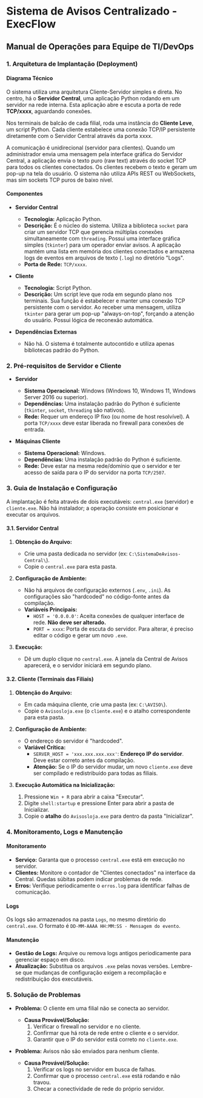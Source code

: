# Sistema de Avisos Centralizado - ExecFlow

## Manual de Operações para Equipe de TI/DevOps

### 1. Arquitetura de Implantação (Deployment)

#### Diagrama Técnico

O sistema utiliza uma arquitetura Cliente-Servidor simples e direta. No centro, há o **Servidor Central**, uma aplicação Python rodando em um servidor na rede interna. Esta aplicação abre e escuta a porta de rede **TCP/xxxx**, aguardando conexões.

Nos terminais de balcão de cada filial, roda uma instância do **Cliente Leve**, um script Python. Cada cliente estabelece uma conexão TCP/IP persistente diretamente com o Servidor Central através da porta xxxx.

A comunicação é unidirecional (servidor para clientes). Quando um administrador envia uma mensagem pela interface gráfica do Servidor Central, a aplicação envia o texto puro (raw text) através do socket TCP para todos os clientes conectados. Os clientes recebem o texto e geram um pop-up na tela do usuário. O sistema não utiliza APIs REST ou WebSockets, mas sim sockets TCP puros de baixo nível.

#### Componentes

* **Servidor Central**
    * **Tecnologia:** Aplicação Python.
    * **Descrição:** É o núcleo do sistema. Utiliza a biblioteca `socket` para criar um servidor TCP que gerencia múltiplas conexões simultaneamente com `threading`. Possui uma interface gráfica simples (`tkinter`) para um operador enviar avisos. A aplicação mantém uma lista em memória dos clientes conectados e armazena logs de eventos em arquivos de texto (`.log`) no diretório "Logs".
    * **Porta de Rede:** `TCP/xxxx`.

* **Cliente**
    * **Tecnologia:** Script Python.
    * **Descrição:** Um script leve que roda em segundo plano nos terminais. Sua função é estabelecer e manter uma conexão TCP persistente com o servidor. Ao receber uma mensagem, utiliza `tkinter` para gerar um pop-up "always-on-top", forçando a atenção do usuário. Possui lógica de reconexão automática.

* **Dependências Externas**
    * Não há. O sistema é totalmente autocontido e utiliza apenas bibliotecas padrão do Python.

### 2. Pré-requisitos de Servidor e Cliente

* **Servidor**
    * **Sistema Operacional:** Windows (Windows 10, Windows 11, Windows Server 2016 ou superior).
    * **Dependências:** Uma instalação padrão do Python é suficiente (`tkinter`, `socket`, `threading` são nativos).
    * **Rede:** Requer um endereço IP fixo (ou nome de host resolvível). A porta `TCP/xxxx` deve estar liberada no firewall para conexões de entrada.

* **Máquinas Cliente**
    * **Sistema Operacional:** Windows.
    * **Dependências:** Uma instalação padrão do Python é suficiente.
    * **Rede:** Deve estar na mesma rede/domínio que o servidor e ter acesso de saída para o IP do servidor na porta `TCP/2507`.

### 3. Guia de Instalação e Configuração

A implantação é feita através de dois executáveis: `central.exe` (servidor) e `cliente.exe`. Não há instalador; a operação consiste em posicionar e executar os arquivos.

#### 3.1. Servidor Central

1.  **Obtenção do Arquivo:**
    * Crie uma pasta dedicada no servidor (ex: `C:\SistemaDeAvisos-Central\`).
    * Copie o `central.exe` para esta pasta.

2.  **Configuração de Ambiente:**
    * Não há arquivos de configuração externos (`.env`, `.ini`). As configurações são "hardcoded" no código-fonte antes da compilação.
    * **Variáveis Principais:**
        * `HOST = '0.0.0.0'`: Aceita conexões de qualquer interface de rede. **Não deve ser alterado.**
        * `PORT = xxxx`: Porta de escuta do servidor. Para alterar, é preciso editar o código e gerar um novo `.exe`.

3.  **Execução:**
    * Dê um duplo clique no `central.exe`. A janela da Central de Avisos aparecerá, e o servidor iniciará em segundo plano.

#### 3.2. Cliente (Terminais das Filiais)

1.  **Obtenção do Arquivo:**
    * Em cada máquina cliente, crie uma pasta (ex: `C:\AVISO\`).
    * Copie o `Avisosloja.exe` (o `cliente.exe`) e o atalho correspondente para esta pasta.

2.  **Configuração de Ambiente:**
    * O endereço do servidor é "hardcoded".
    * **Variável Crítica:**
        * `SERVER_HOST = 'xxx.xxx.xxx.xxx'`: **Endereço IP do servidor**. Deve estar correto antes da compilação.
        * **Atenção:** Se o IP do servidor mudar, um novo `cliente.exe` deve ser compilado e redistribuído para todas as filiais.

3.  **Execução Automática na Inicialização:**
    1.  Pressione `Win + R` para abrir a caixa "Executar".
    2.  Digite `shell:startup` e pressione Enter para abrir a pasta de Inicializar.
    3.  Copie o **atalho** do `Avisosloja.exe` para dentro da pasta "Inicializar".

### 4. Monitoramento, Logs e Manutenção

#### Monitoramento

* **Serviço:** Garanta que o processo `central.exe` está em execução no servidor.
* **Clientes:** Monitore o contador de "Clientes conectados" na interface da Central. Quedas súbitas podem indicar problemas de rede.
* **Erros:** Verifique periodicamente o `erros.log` para identificar falhas de comunicação.

#### Logs

Os logs são armazenados na pasta `Logs`, no mesmo diretório do `central.exe`. O formato é `DD-MM-AAAA HH:MM:SS - Mensagem do evento`.                        

#### Manutenção

* **Gestão de Logs:** Arquive ou remova logs antigos periodicamente para gerenciar espaço em disco.
* **Atualização:** Substitua os arquivos `.exe` pelas novas versões. Lembre-se que mudanças de configuração exigem a recompilação e redistribuição dos executáveis.

### 5. Solução de Problemas

* **Problema:** O cliente em uma filial não se conecta ao servidor.
    * **Causa Provável/Solução:**
        1.  Verificar o firewall no servidor e no cliente.
        2.  Confirmar que há rota de rede entre o cliente e o servidor.
        3.  Garantir que o IP do servidor está correto no `cliente.exe`.

* **Problema:** Avisos não são enviados para nenhum cliente.
    * **Causa Provável/Solução:**
        1.  Verificar os logs no servidor em busca de falhas.
        2.  Confirmar que o processo `central.exe` está rodando e não travou.
        3.  Checar a conectividade de rede do próprio servidor.
